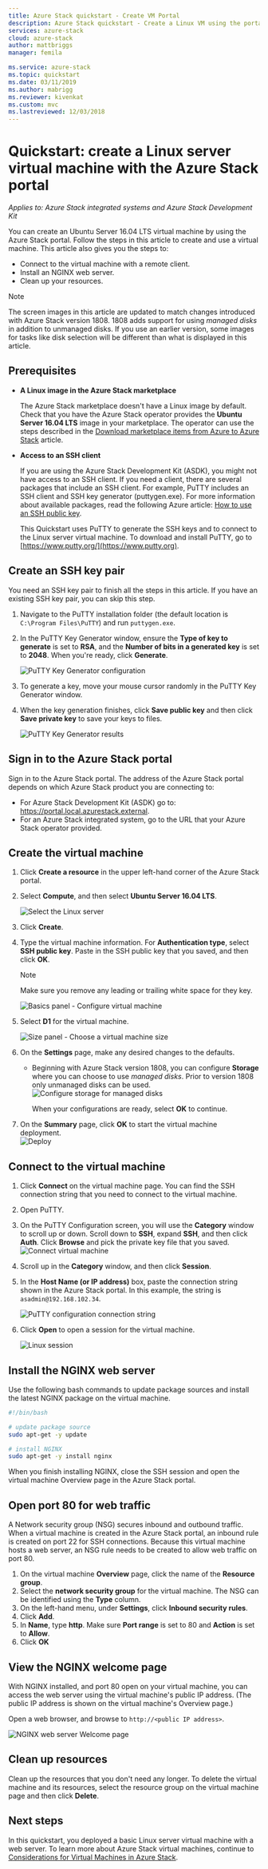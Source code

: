 ```yaml
---
title: Azure Stack quickstart - Create VM Portal
description: Azure Stack quickstart - Create a Linux VM using the portal
services: azure-stack
cloud: azure-stack
author: mattbriggs
manager: femila

ms.service: azure-stack
ms.topic: quickstart
ms.date: 03/11/2019
ms.author: mabrigg
ms.reviewer: kivenkat
ms.custom: mvc
ms.lastreviewed: 12/03/2018
---
```


# Quickstart: create a Linux server virtual machine with the Azure Stack portal

*Applies to: Azure Stack integrated systems and Azure Stack Development Kit*

You can create an Ubuntu Server 16.04 LTS virtual machine by using the Azure Stack portal. Follow the steps in this article to create and use a virtual machine. This article also gives you the steps to:

* Connect to the virtual machine with a remote client.
* Install an NGINX web server.
* Clean up your resources.

> [!NOTE]  
> The screen images in this article are updated to match changes introduced with Azure Stack version 1808. 1808 adds support for using *managed disks* in addition to unmanaged disks. If you use an earlier version, some images for tasks like disk selection will be different than what is displayed in this article.  


## Prerequisites

* **A Linux image in the Azure Stack marketplace**

   The Azure Stack marketplace doesn't have a Linux image by default. Check that you have the Azure Stack operator provides the **Ubuntu Server 16.04 LTS** image in your marketplace. The operator can use the steps described in the [Download marketplace items from Azure to Azure Stack](../operator/azure-stack-download-azure-marketplace-item.md) article.

* **Access to an SSH client**

   If you are using the Azure Stack Development Kit (ASDK), you might not have access to an SSH client. If you need a client, there are several packages that include an SSH client. For example, PuTTY includes an SSH client and SSH key generator (puttygen.exe). For more information about available packages, read the following Azure article: [How to use an SSH public key](azure-stack-dev-start-howto-ssh-public-key.md).

   This Quickstart uses PuTTY to generate the SSH keys and to connect to the Linux server virtual machine. To download and install PuTTY, go to [https://www.putty.org/](https://www.putty.org).

## Create an SSH key pair

You need an SSH key pair to finish all the steps in this article. If you have an existing SSH key pair, you can skip this step.

1. Navigate to the PuTTY installation folder (the default location is ```C:\Program Files\PuTTY```) and run ```puttygen.exe```.
2. In the PuTTY Key Generator window, ensure the **Type of key to generate** is set to **RSA**, and the **Number of bits in a generated key** is set to **2048**. When you're ready, click **Generate**.

   ![PuTTY Key Generator configuration](media/azure-stack-quick-linux-portal/Putty01.PNG)

3. To generate a key, move your mouse cursor randomly in the PuTTY Key Generator window.
4. When the key generation finishes, click **Save public key** and then click **Save private key** to save your keys to files.

   ![PuTTY Key Generator results](media/azure-stack-quick-linux-portal/Putty02.PNG)

## Sign in to the Azure Stack portal

Sign in to the Azure Stack portal. The address of the Azure Stack portal depends on which Azure Stack product you are connecting to:

* For Azure Stack Development Kit (ASDK) go to: https://portal.local.azurestack.external.
* For an Azure Stack integrated system, go to the URL that your Azure Stack operator provided.

## Create the virtual machine

1. Click **Create a resource** in the upper left-hand corner of the Azure Stack portal.

2. Select **Compute**, and then select **Ubuntu Server 16.04 LTS**.
   
   ![Select the Linux server](media/azure-stack-quick-linux-portal/select.png)
1. Click **Create**.

4. Type the virtual machine information. For **Authentication type**, select **SSH public key**. Paste in the SSH public key that you saved, and then click **OK**.

   > [!NOTE]
   > Make sure you remove any leading or trailing white space for they key.

   ![Basics panel - Configure virtual machine](media/azure-stack-quick-linux-portal/linux-01.PNG)

5. Select **D1** for the virtual machine.

   ![Size panel - Choose a virtual machine size](media/azure-stack-quick-linux-portal/linux-02.PNG)

6. On the **Settings** page, make any desired changes to the defaults.
   
   - Beginning with Azure Stack version 1808, you can configure **Storage** where you can choose to use *managed disks*. Prior to version 1808 only unmanaged disks can be used.    
     ![Configure storage for managed disks](media/azure-stack-quick-linux-portal/linux-03.PNG)
    
     When your configurations are ready, select **OK** to continue.

7. On the **Summary** page, click **OK** to start the virtual machine deployment.  
   ![Deploy](media/azure-stack-quick-linux-portal/deploy.png)

## Connect to the virtual machine

1. Click **Connect** on the virtual machine page. You can find the SSH connection string that you need to connect to the virtual machine. 

2. Open PuTTY.

3. On the PuTTY Configuration screen, you will use the **Category** window to scroll up or down. Scroll down to **SSH**, expand **SSH**, and then click **Auth**. Click **Browse** and pick the private key file that you saved.
   ![Connect virtual machine](media/azure-stack-quick-linux-portal/putty03.PNG)

4. Scroll up in the **Category** window, and then click **Session**.
5. In the **Host Name (or IP address)** box, paste the connection string shown in the Azure Stack portal. In this example, the string is ```asadmin@192.168.102.34```.

   ![PuTTY configuration connection string](media/azure-stack-quick-linux-portal/Putty04.PNG)

6. Click **Open** to open a session for the virtual machine.

   ![Linux session](media/azure-stack-quick-linux-portal/Putty05.PNG)

## Install the NGINX web server

Use the following bash commands to update package sources and install the latest NGINX package on the virtual machine.

```bash
#!/bin/bash

# update package source
sudo apt-get -y update

# install NGINX
sudo apt-get -y install nginx
```

When you finish installing NGINX, close the SSH session and open the virtual machine Overview page in the Azure Stack portal.

## Open port 80 for web traffic

A Network security group (NSG) secures inbound and outbound traffic. When a virtual machine is created in the Azure Stack portal, an inbound rule is created on port 22 for SSH connections. Because this virtual machine hosts a web server, an NSG rule needs to be created to allow web traffic on port 80.

1. On the virtual machine **Overview** page, click the name of the **Resource group**.
2. Select the **network security group** for the virtual machine. The NSG can be identified using the **Type** column.
3. On the left-hand menu, under **Settings**, click **Inbound security rules**.
4. Click **Add**.
5. In **Name**, type **http**. Make sure **Port range** is set to 80 and **Action** is set to **Allow**.
6. Click **OK**

## View the NGINX welcome page

With NGINX installed, and port 80 open on your virtual machine, you can access the web server using the virtual machine's public IP address. (The public IP address is shown on the virtual machine's Overview page.)

Open a web browser, and browse to ```http://<public IP address>```.

![NGINX web server Welcome page](media/azure-stack-quick-linux-portal/linux-05.PNG)

## Clean up resources

Clean up the resources that you don't need any longer. To delete the virtual machine and its resources, select the resource group on the virtual machine page and then click **Delete**.

## Next steps

In this quickstart, you deployed a basic Linux server virtual machine with a web server. To learn more about Azure Stack virtual machines, continue to [Considerations for Virtual Machines in Azure Stack](azure-stack-vm-considerations.md).
